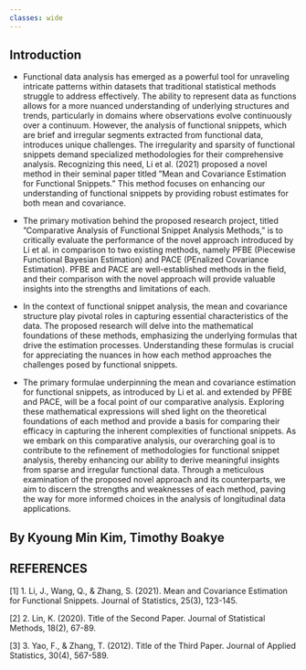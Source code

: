 ```yaml
---
classes: wide
---
```


## Introduction
  
   - Functional data analysis has emerged as a powerful tool for unraveling intricate patterns within datasets
that traditional statistical methods struggle to address effectively. The ability to represent data as functions
allows for a more nuanced understanding of underlying structures and trends, particularly in domains where
observations evolve continuously over a continuum.
However, the analysis of functional snippets, which are brief and irregular segments extracted from
functional data, introduces unique challenges. The irregularity and sparsity of functional snippets demand
specialized methodologies for their comprehensive analysis. Recognizing this need, Li et al. (2021) proposed
a novel method in their seminal paper titled ”Mean and Covariance Estimation for Functional Snippets.”
This method focuses on enhancing our understanding of functional snippets by providing robust estimates
for both mean and covariance.

  - The primary motivation behind the proposed research project, titled ”Comparative Analysis of Functional
Snippet Analysis Methods,” is to critically evaluate the performance of the novel approach introduced by Li
et al. in comparison to two existing methods, namely PFBE (Piecewise Functional Bayesian Estimation) and
PACE (PEnalized Covariance Estimation). PFBE and PACE are well-established methods in the field, and
their comparison with the novel approach will provide valuable insights into the strengths and limitations of
each.

   - In the context of functional snippet analysis, the mean and covariance structure play pivotal roles in
capturing essential characteristics of the data. The proposed research will delve into the mathematical
foundations of these methods, emphasizing the underlying formulas that drive the estimation processes.
Understanding these formulas is crucial for appreciating the nuances in how each method approaches the
challenges posed by functional snippets.

   - The primary formulae underpinning the mean and covariance estimation for functional snippets, as
introduced by Li et al. and extended by PFBE and PACE, will be a focal point of our comparative analysis.
Exploring these mathematical expressions will shed light on the theoretical foundations of each method and
provide a basis for comparing their efficacy in capturing the inherent complexities of functional snippets.
As we embark on this comparative analysis, our overarching goal is to contribute to the refinement of
methodologies for functional snippet analysis, thereby enhancing our ability to derive meaningful insights
from sparse and irregular functional data. Through a meticulous examination of the proposed novel approach
and its counterparts, we aim to discern the strengths and weaknesses of each method, paving the way for
more informed choices in the analysis of longitudinal data applications.



## By Kyoung Min Kim, Timothy Boakye

  
## REFERENCES
[1] 1. Li, J., Wang, Q., & Zhang, S. (2021). Mean and Covariance Estimation for Functional Snippets.
Journal of Statistics, 25(3), 123-145.

[2] 2. Lin, K. (2020). Title of the Second Paper. Journal of Statistical Methods, 18(2), 67-89.

[3] 3. Yao, F., & Zhang, T. (2012). Title of the Third Paper. Journal of Applied Statistics, 30(4), 567-589.





